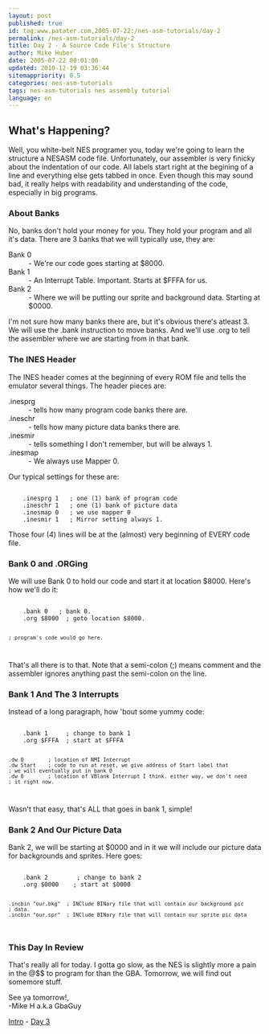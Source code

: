 ```yaml
---
layout: post
published: true
id: tag:www.patater.com,2005-07-22:/nes-asm-tutorials/day-2
permalink: /nes-asm-tutorials/day-2
title: Day 2 - A Source Code File's Structure
author: Mike Huber
date: 2005-07-22 00:01:00
updated: 2010-12-19 03:36:44
sitemappriority: 0.5
categories: nes-asm-tutorials
tags: nes-asm-tutorials nes assembly tutorial
language: en
---
```

<h2>What's Happening?</h2>
<p>Well, you white-belt NES programer you, today we're going to learn the
structure a NESASM code file. Unfortunately, our assembler is very finicky
about the indentation of our code. All labels start right at the begining of a
line and everything else gets tabbed in once. Even though this may sound bad,
it really helps with readability and understanding of the code, especially in
big programs.</p>

<h3>About Banks</h3>
<p>No, banks don't hold your money for you. They hold your program and all it's
data. There are 3 banks that we will typically use, they are:</p>
<dl>
    <dt>Bank 0</dt><dd>- We're our code goes starting at $8000.</dd>
    <dt>Bank 1</dt><dd>- An Interrupt Table. Important. Starts at $FFFA for us.</dd>
    <dt>Bank 2</dt><dd>- Where we will be putting our sprite and background data. Starting at $0000.</dd>
</dl>


<p>I'm not sure how many banks there are, but it's obvious there's atleast 3.
We will use the .bank instruction to move banks. And we'll use .org to tell the
assembler where we are starting from in that bank.</p>

<h3>The INES Header</h3>

<p>The INES header comes at the beginning of every ROM file and tells the
emulator several things. The header pieces are:</p>
<dl>
    <dt>.inesprg</dt><dd>- tells how many program code banks there are.</dd>
    <dt>.ineschr</dt><dd>- tells how many picture data banks there are.</dd>
    <dt>.inesmir</dt><dd>- tells something I don't remember, but will be always 1.</dd>
    <dt>.inesmap</dt><dd>- We always use Mapper 0.</dd>
</dl>


<p>Our typical settings for these are:</p>
<code class="block">
    .inesprg 1   ; one (1) bank of program code
    .ineschr 1   ; one (1) bank of picture data
    .inesmap 0   ; we use mapper 0
    .inesmir 1   ; Mirror setting always 1.
</code>


<p>Those four (4) lines will be at the (almost) very beginning of EVERY code
file.</p>

<h3>Bank 0 and .ORGing</h3>

<p>We will use Bank 0 to hold our code and start it at location $8000.  Here's
how we'll do it:</p>
<code class="block">
    .bank 0   ; bank 0.
    .org $8000  ; goto location $8000.

    ; program's code would go here.
</code>

<p>That's all there is to that. Note that a semi-colon (;) means comment and
the assembler ignores anything past the semi-colon on the line.</p>

<h3>Bank 1 And The 3 Interrupts</h3>

<p>Instead of a long paragraph, how 'bout some yummy code:</p>
<code class="block">
    .bank 1     ; change to bank 1
    .org $FFFA  ; start at $FFFA

    .dw 0        ; location of NMI Interrupt
    .dw Start    ; code to run at reset, we give address of Start label that
    ; we will eventually put in bank 0
    .dw 0        ; location of VBlank Interrupt I think. either way, we don't need
    ; it right now.
</code>


<p>Wasn't that easy, that's ALL that goes in bank 1, simple!</p>

<h3>Bank 2 And Our Picture Data</h3>

<p>Bank 2, we will be starting at $0000 and in it we will include our picture data
for backgrounds and sprites. Here goes:</p>
<code class="block">
    .bank 2        ; change to bank 2
    .org $0000    ; start at $0000

    .incbin "our.bkg"  ; INClude BINary file that will contain our background pic
    ; data.
    .incbin "our.spr"  ; INClude BINary file that will contain our sprite pic data
</code>


<h3>This Day In Review</h3>

<p>That's really all for today. I gotta go slow, as the NES is slightly more a
pain in the @$$ to program for than the GBA. Tomorrow, we will find out
somemore stuff.</p>

<p>
    See ya tomorrow!,<br/>
        -Mike H a.k.a GbaGuy
</p>

<div class="series-navigation">
<a href="/nes-asm-tutorials">Intro</a> - <a href="/nes-asm-tutorials/day-3">Day 3</a>
</div>
